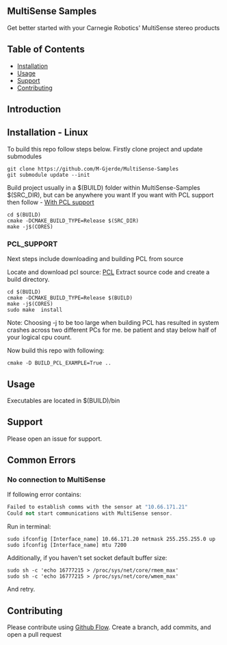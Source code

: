 ## MultiSense Samples

Get better started with your Carnegie Robotics' MultiSense stereo products

## Table of Contents

- [Installation](#installation)
- [Usage](#usage)
- [Support](#support)
- [Contributing](#contributing)

## Introduction


## Installation - Linux

To build this repo follow steps below.
Firstly clone project and update submodules

```shell
git clone https://github.com/M-Gjerde/MultiSense-Samples
git submodule update --init
```
Build project usually in a $(BUILD) folder within MultiSense-Samples $(SRC_DIR), but can be anywhere you want
If you want with PCL support then follow - [With PCL support](#PCL_SUPPORT)
```shell
cd $(BUILD)
cmake -DCMAKE_BUILD_TYPE=Release $(SRC_DIR)
make -j$(CORES)
```


### PCL_SUPPORT
Next steps include downloading and building PCL from source

Locate and download pcl source: [PCL](https://pcl.readthedocs.io/projects/tutorials/en/latest/compiling_pcl_posix.html)
Extract source code and create a build directory.

``` shell
cd $(BUILD)
cmake -DCMAKE_BUILD_TYPE=Release $(BUILD) 
make -j$(CORES)
sudo make  install
```
Note: Choosing -j to be too large when building PCL has resulted in system crashes across two different PCs for me. be patient and stay below half of your logical cpu count.

Now build this repo with following:

``` shell
cmake -D BUILD_PCL_EXAMPLE=True ..

```

## Usage

Executables are located in $(BUILD)/bin


## Support

Please open an issue for support.

## Common Errors
### No connection to MultiSense
If following error contains:
``` c++
Failed to establish comms with the sensor at "10.66.171.21"
Could not start communications with MultiSense sensor.
```
Run in terminal:
``` shell
sudo ifconfig [Interface_name] 10.66.171.20 netmask 255.255.255.0 up
sudo ifconfig [Interface_name] mtu 7200
```
Additionally, if you haven't set socket default buffer size:
``` shell
sudo sh -c 'echo 16777215 > /proc/sys/net/core/rmem_max'
sudo sh -c 'echo 16777215 > /proc/sys/net/core/wmem_max'
```
And retry.

## Contributing



Please contribute using [Github Flow](https://guides.github.com/introduction/flow/). Create a branch, add commits, and open a pull request

